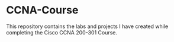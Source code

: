 # CCNA-Course
This repository contains the labs and projects I have created while completing the Cisco CCNA 200-301 Course.
